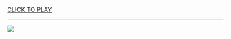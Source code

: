 
<a href="https://premium76.site?title=unblocked_games_five_nights_at_freddy's_4&ref=13M">CLICK TO PLAY</a></h3>
<hr>

<a href="https://premium76.site?title=unblocked_games_five_nights_at_freddy's_4&ref=13M"><img src="https://clearcache.store/games.png"></a>



